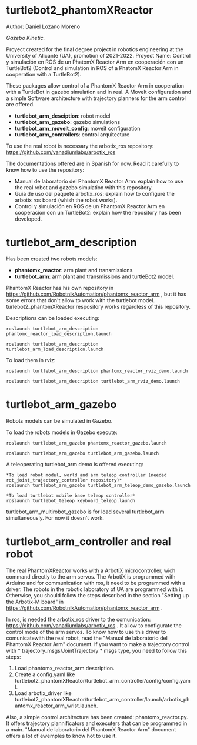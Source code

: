 # turtlebot2_phantomXReactor

Author: Daniel Lozano Moreno

*Gazebo Kinetic.*

Proyect created for the final degree project in robotics engineering at the University of Alicante (UA), promotion of 2021-2022. Proyect Name: Control y simulación en ROS de un PhatomX Reactor Arm en cooperación con un TurtleBot2 (Control and simulation in ROS of a PhatomX Reactor Arm in cooperation with a TurtleBot2).

These packages allow control of a PhantomX Reactor Arm in cooperation with a TurtleBot in gazebo simulation and in real. A MoveIt configuration and a simple Software architecture with trajectory planners for the arm control are offered.

* **turtlebot_arm_desciption**: robot model
* **turtlebot_arm_gazebo**: gazebo simulations
* **turtlebot_arm_moveit_config**: moveit configuration
* **turtlebot_arm_controllers**: control arquitecture

To use the real robot is necessary the arbotix_ros repository: https://github.com/vanadiumlabs/arbotix_ros

The documentations offered are in Spanish for now. Read it carefully to know how to use the repository:

* Manual de laboratorio del PhantomX Reactor Arm: explain how to use the real robot and gazebo simulation with this repository.
* Guia de uso del paquete arbotix_ros: explain how to configure the arbotix ros board (whish the robot works).
* Control y simulación en ROS de un PhantomX Reactor Arm en cooperacion con un TurtleBot2: explain how the repository has been developed.

# turtlebot_arm_description

Has been created two robots models:
* **phantomx_reactor**: arm plant and transmissions.
* **turtlebot_arm**: arm plant and transmissions and turtleBot2 model. 

PhantomX Reactor has his own repository in https://github.com/RobotnikAutomation/phantomx_reactor_arm , but it has some errors that don't allow to work with the turtlebot model. turlebot2_phantomXReactor respository works regardless of this repository.

Descriptions can be loaded executing:
```
roslaunch turtlebot_arm_description phantomx_reactor_load_description.launch
```
```
roslaunch turtlebot_arm_description turtlebot_arm_load_description.launch
```
To load them in rviz:
```
roslaunch turtlebot_arm_description phantomx_reactor_rviz_demo.launch
```
```
roslaunch turtlebot_arm_description turtlebot_arm_rviz_demo.launch
```

# turtlebot_arm_gazebo

Robots models can be simulated in Gazebo. 

To load the robots models in Gazebo execute:

```
roslaunch turtlebot_arm_gazebo phantomx_reactor_gazebo.launch
```
```
roslaunch turtlebot_arm_gazebo turtlebot_arm_gazebo.launch
```
A teleoperating turtlebot_arm demo is offered executing:

```
*To load robot model, world and arm teleop controller (needed rqt_joint_trajectory_controller repository)*
roslaunch turtlebot_arm_gazebo turtlebot_arm_teleop_demo_gazebo.launch
```
```
*To load turtlebot mobile base teleop controller*
roslaunch turtlebot_teleop keyboard_teleop.launch
```
turtlebot_arm_multirobot_gazebo is for load several turtlebot_arm simultaneously. For now it doesn't work.

# turtlebot_arm_controller and real robot

The real PhantomXReactor works with a ArbotiX microcontroller, wich command directly to the arm servos. The ArbotiX is programmed with Arduino and for communication with ros, it need to be programmed with a driver. The robots in the robotic laboratory of UA are programmed with it. Otherwise, you should follow the steps described in the section "Setting up the Arbotix-M board" in https://github.com/RobotnikAutomation/phantomx_reactor_arm .

In ros, is needed the arbotix_ros driver to the comunication: https://github.com/vanadiumlabs/arbotix_ros . It allow to configurate the control mode of the arm servos. To know how to use this driver to comunicatewith the real robot, read the "Manual de laboratorio del PhantomX Reactor Arm" document. If you want to make a trajectory control with * trajectory_msgs/JointTrajectory * msgs type, you need to follow this steps:

1. Load phantomx_reactor_arm description.
2. Create a config.yaml like turtlebot2_phantomXReactor/turtlebot_arm_controller/config/config.yaml.
3. Load arbotix_driver like turtlebot2_phantomXReactor/turtlebot_arm_controller/launch/arbotix_phantomx_reactor_arm_wrist.launch.

Also, a simple control architecture has been created: phantomx_reactor.py. It offers trajectory plannificators and executers that can be programmed in a main. "Manual de laboratorio del PhantomX Reactor Arm" document offers a lot of ewemples to know hot to use it.




 
